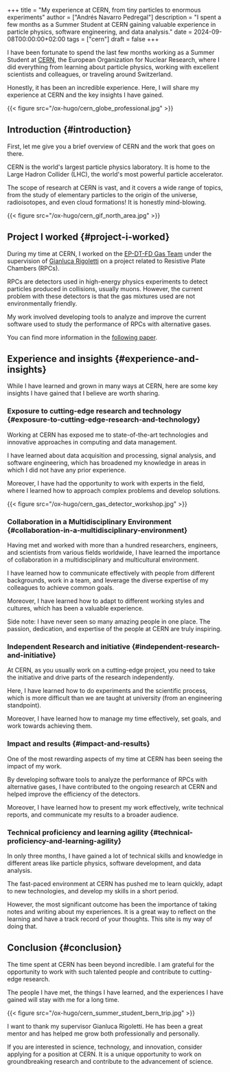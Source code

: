 +++
title = "My experience at CERN, from tiny particles to enormous experiments"
author = ["Andrés Navarro Pedregal"]
description = "I spent a few months as a Summer Student at CERN gaining valuable experience in particle physics, software engineering, and data analysis."
date = 2024-09-08T00:00:00+02:00
tags = ["cern"]
draft = false
+++

I have been fortunate to spend the last few months working as a Summer Student at [CERN](https://home.cern/), the European Organization for Nuclear Research, where I did everything from learning about particle physics, working with excellent scientists and colleagues, or traveling around Switzerland.

Honestly, it has been an incredible experience. Here, I will share my experience at CERN and the key insights I have gained.

{{< figure src="/ox-hugo/cern_globe_professional.jpg" >}}


## Introduction {#introduction}

First, let me give you a brief overview of CERN and the work that goes on there.

CERN is the world's largest particle physics laboratory. It is home to the Large Hadron Collider (LHC), the world's most powerful particle accelerator.

The scope of research at CERN is vast, and it covers a wide range of topics, from the study of elementary particles to the origin of the universe, radioisotopes, and even cloud formations!
It is honestly mind-blowing.

{{< figure src="/ox-hugo/cern_gif_north_area.jpg" >}}


## Project I worked {#project-i-worked}

During my time at CERN, I worked on the [EP-DT-FD Gas Team](https://ep-dep-dt.web.cern.ch/gas-systems) under the supervision of [Gianluca Rigoletti](https://www.linkedin.com/in/gianlucarigoletti) on a project related to Resistive Plate Chambers (RPCs).

RPCs are detectors used in high-energy physics experiments to detect particles produced in collisions, usually muons.
However, the current problem with these detectors is that the gas mixtures used are not environmentally friendly.

My work involved developing tools to analyze and improve the current software used to study the performance of RPCs with alternative gases.

You can find more information in the [following paper](https://cds.cern.ch/record/2908492?ln=en).


## Experience and insights {#experience-and-insights}

While I have learned and grown in many ways at CERN, here are some key insights I have gained that I believe are worth sharing.


### Exposure to cutting-edge research and technology {#exposure-to-cutting-edge-research-and-technology}

Working at CERN has exposed me to state-of-the-art technologies and innovative approaches in computing and data management.

I have learned about data acquisition and processing, signal analysis, and software engineering, which has broadened my knowledge in areas in which I did not have any prior experience.

Moreover, I have had the opportunity to work with experts in the field, where I learned how to approach complex problems and develop solutions.

{{< figure src="/ox-hugo/cern_gas_detector_workshop.jpg" >}}


### Collaboration in a Multidisciplinary Environment {#collaboration-in-a-multidisciplinary-environment}

Having met and worked with more than a hundred researchers, engineers, and scientists from various fields worldwide, I have learned the importance of collaboration in a multidisciplinary and multicultural environment.

I have learned how to communicate effectively with people from different backgrounds, work in a team, and leverage the diverse expertise of my colleagues to achieve common goals.

Moreover, I have learned how to adapt to different working styles and cultures, which has been a valuable experience.

Side note: I have never seen so many amazing people in one place. The passion, dedication, and expertise of the people at CERN are truly inspiring.


### Independent Research and initiative {#independent-research-and-initiative}

At CERN, as you usually work on a cutting-edge project, you need to take the initiative and drive parts of the research independently.

Here, I have learned how to do experiments and the scientific process, which is more difficult than we are taught at university (from an engineering standpoint).

Moreover, I have learned how to manage my time effectively, set goals, and work towards achieving them.


### Impact and results {#impact-and-results}

One of the most rewarding aspects of my time at CERN has been seeing the impact of my work.

By developing software tools to analyze the performance of RPCs with alternative gases, I have contributed to the ongoing research at CERN and helped improve the efficiency of the detectors.

Moreover, I have learned how to present my work effectively, write technical reports, and communicate my results to a broader audience.


### Technical proficiency and learning agility {#technical-proficiency-and-learning-agility}

In only three months, I have gained a lot of technical skills and knowledge in different areas like particle physics, software development, and data analysis.

The fast-paced environment at CERN has pushed me to learn quickly, adapt to new technologies, and develop my skills in a short period.

However, the most significant outcome has been the importance of taking notes and writing about my experiences. It is a great way to reflect on the learning and have a track record of your thoughts. This site is my way of doing that.


## Conclusion {#conclusion}

The time spent at CERN has been beyond incredible. I am grateful for the opportunity to work with such talented people and contribute to cutting-edge research.

The people I have met, the things I have learned, and the experiences I have gained will stay with me for a long time.

{{< figure src="/ox-hugo/cern_summer_student_bern_trip.jpg" >}}

I want to thank my supervisor Gianluca Rigoletti. He has been a great mentor and has helped me grow both professionally and personally.

If you are interested in science, technology, and innovation, consider applying for a position at CERN. It is a unique opportunity to work on groundbreaking research and contribute to the advancement of science.
